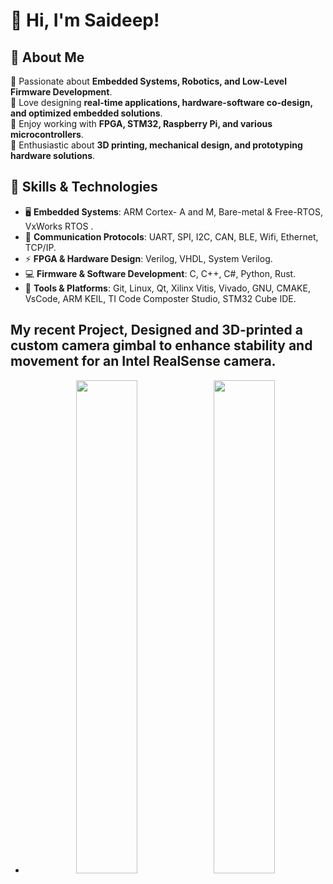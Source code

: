 
# 👋 Hi, I'm Saideep!

## 🚀 About Me  
🔹 Passionate about **Embedded Systems, Robotics, and Low-Level Firmware Development**.  
🔹 Love designing **real-time applications, hardware-software co-design, and optimized embedded solutions**.  
🔹 Enjoy working with **FPGA, STM32, Raspberry Pi, and various microcontrollers**.  
🔹 Enthusiastic about **3D printing, mechanical design, and prototyping hardware solutions**.

## 🔧 Skills & Technologies  
- 🖥 **Embedded Systems**: ARM Cortex- A and M, Bare-metal & Free-RTOS, VxWorks RTOS . 
- 🔌 **Communication Protocols**: UART, SPI, I2C, CAN, BLE, Wifi, Ethernet, TCP/IP. 
- ⚡ **FPGA & Hardware Design**: Verilog, VHDL, System Verilog.
- 💻 **Firmware & Software Development**: C, C++, C#, Python, Rust. 
- 🔨 **Tools & Platforms**: Git, Linux, Qt, Xilinx Vitis, Vivado, GNU, CMAKE, VsCode, ARM KEIL, TI Code Composter Studio, STM32 Cube IDE.

## My recent Project, Designed and 3D-printed a custom camera gimbal to enhance stability and movement for an Intel RealSense camera.
- <p align="center">
  <img src="https://github.com/user-attachments/assets/18d71885-9894-4710-bccc-d9c00a4e2e31" width="45%" />
  <img src="https://github.com/user-attachments/assets/a6a3f648-8828-4fa0-ad49-ac035775ca03" width="45%" />
  
</p>

